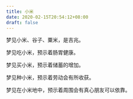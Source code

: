 ```yaml
---
title: 小米
date: 2020-02-15T20:54:12+08:00
draft: false
---
```


梦见小米、谷子、粟米，是吉兆。<br>


梦见吃小米，预示着肠胃健康。<br>


梦见买小米，预示着储蓄的增加。<br>


梦见种小米，预示着劳动会有所收获。<br>


梦见在小米地中，预示着周围会有真心朋友可以依靠。<br>
